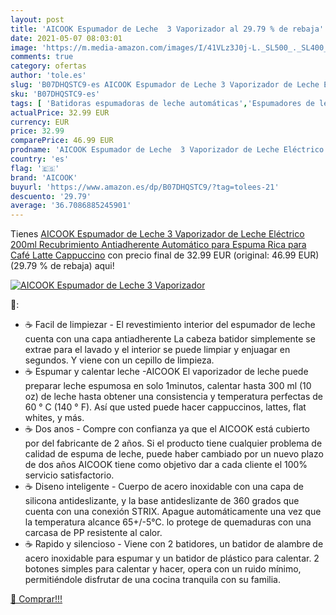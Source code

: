 ```yaml
---
layout: post
title: 'AICOOK Espumador de Leche  3 Vaporizador al 29.79 % de rebaja'
date: 2021-05-07 08:03:01
image: 'https://m.media-amazon.com/images/I/41VLz3J0j-L._SL500_._SL400_.jpg'
comments: true
category: ofertas
author: 'tole.es'
slug: 'B07DHQSTC9-es AICOOK Espumador de Leche 3 Vaporizador de Leche Eléctrico...'
sku: 'B07DHQSTC9-es'
tags: [ 'Batidoras espumadoras de leche automáticas','Espumadores de leche','Hogar y cocina','Utensilios para café y té','aicook','café', ]
actualPrice: 32.99 EUR
currency: EUR
price: 32.99
comparePrice: 46.99 EUR
prodname: 'AICOOK Espumador de Leche  3 Vaporizador de Leche Eléctrico  200ml Recubrimiento Antiadherente  Automático para Espuma Rica para Café  Latte  Cappuccino'
country: 'es'
flag: '🇪🇸'
brand: 'AICOOK'
buyurl: 'https://www.amazon.es/dp/B07DHQSTC9/?tag=tolees-21'
descuento: '29.79'
average: '36.7086885245901'
---
```


Tienes [AICOOK Espumador de Leche  3 Vaporizador de Leche Eléctrico  200ml Recubrimiento Antiadherente  Automático para Espuma Rica para Café  Latte  Cappuccino](https://www.amazon.es/dp/B07DHQSTC9/?tag=tolees-21) con precio final de  32.99 EUR (original: 46.99 EUR) (29.79 %  de rebaja) aqui!

[![AICOOK Espumador de Leche  3 Vaporizador](https://m.media-amazon.com/images/I/41VLz3J0j-L._SL500_._SL400_.jpg)](https://www.amazon.es/dp/B07DHQSTC9/?tag=tolees-21)

🔎:

- ☕ Facil de limpiezar - El revestimiento interior del espumador de leche cuenta con una capa antiadherente La cabeza batidor simplemente se extrae para el lavado y el interior se puede limpiar y enjuagar en segundos. Y viene con un cepillo de limpieza.
- ☕ Espumar y calentar leche -AICOOK El vaporizador de leche puede preparar leche espumosa en solo 1minutos, calentar hasta 300 ml (10 oz) de leche hasta obtener una consistencia y temperatura perfectas de 60 ° C (140 ° F). Así que usted puede hacer cappuccinos, lattes, flat whites, y más.
- ☕ Dos anos - Compre con confianza ya que el AICOOK está cubierto por del fabricante de 2 años. Si el producto tiene cualquier problema de calidad de espuma de leche, puede haber cambiado por un nuevo plazo de dos años AICOOK tiene como objetivo dar a cada cliente el 100% servicio satisfactorio.
- ☕ Diseno inteligente - Cuerpo de acero inoxidable con una capa de silicona antideslizante, y la base antideslizante de 360 grados que cuenta con una conexión STRIX. Apague automáticamente una vez que la temperatura alcance 65+/-5℃. lo protege de quemaduras con una carcasa de PP resistente al calor.
- ☕ Rapido y silencioso - Viene con 2 batidores, un batidor de alambre de acero inoxidable para espumar y un batidor de plástico para calentar. 2 botones simples para calentar y hacer, opera con un ruido mínimo, permitiéndole disfrutar de una cocina tranquila con su familia.

[🛒 Comprar!!!](https://www.amazon.es/dp/B07DHQSTC9/?tag=tolees-21)
